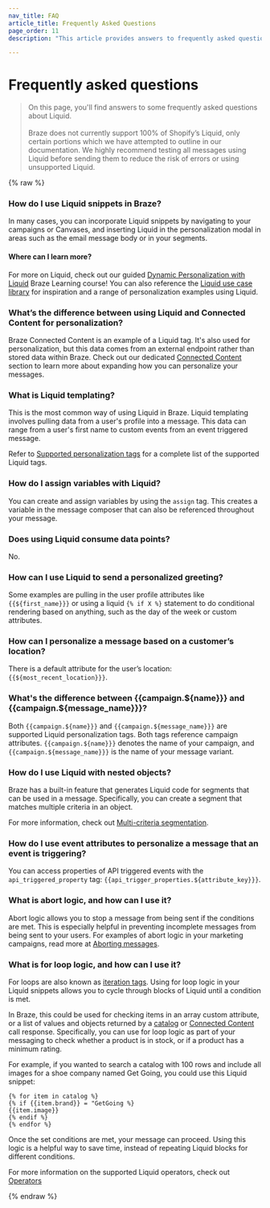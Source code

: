 ```yaml
---
nav_title: FAQ
article_title: Frequently Asked Questions
page_order: 11
description: "This article provides answers to frequently asked questions about Liquid."

---
```


# Frequently asked questions

> On this page, you'll find answers to some frequently asked questions about Liquid.<br><br>Braze does not currently support 100% of Shopify’s Liquid, only certain portions which we have attempted to outline in our documentation. We highly recommend testing all messages using Liquid before sending them to reduce the risk of errors or using unsupported Liquid.

{% raw %}

### How do I use Liquid snippets in Braze?

In many cases, you can incorporate Liquid snippets by navigating to your campaigns or Canvases, and inserting Liquid in the personalization modal in areas such as the email message body or in your segments. 

#### Where can I learn more?

For more on Liquid, check out our guided [Dynamic Personalization with Liquid](https://learning.braze.com/dynamic-personalization-with-liquid) Braze Learning course! You can also reference the [Liquid use case library]({{site.baseurl}}/user_guide/personalization_and_dynamic_content/liquid/liquid_use_cases) for inspiration and a range of personalization examples using Liquid.

### What’s the difference between using Liquid and Connected Content for personalization?

Braze Connected Content is an example of a Liquid tag. It's also used for personalization, but this data comes from an external endpoint rather than stored data within Braze. Check out our dedicated [Connected Content]({{site.baseurl}}/user_guide/personalization_and_dynamic_content/connected_content) section to learn more about expanding how you can personalize your messages.

### What is Liquid templating?

This is the most common way of using Liquid in Braze. Liquid templating involves pulling data from a user's profile into a message. This data can range from a user's first name to custom events from an event triggered message.

Refer to [Supported personalization tags]({{site.baseurl}}/user_guide/personalization_and_dynamic_content/liquid/supported_personalization_tags/) for a complete list of the supported Liquid tags.

### How do I assign variables with Liquid?

You can create and assign variables by using the `assign` tag. This creates a variable in the message composer that can also be referenced throughout your message.

### Does using Liquid consume data points?

No.

### How can I use Liquid to send a personalized greeting?

Some examples are pulling in the user profile attributes like ```{{${first_name}}}``` or using a liquid ```{% if X %}``` statement to do conditional rendering based on anything, such as the day of the week or custom attributes.

### How can I personalize a message based on a customer’s location?

There is a default attribute for the user’s location: ```{{${most_recent_location}}}```.

### What's the difference between {{campaign.${name}}} and {{campaign.${message_name}}}?

Both ```{{campaign.${name}}}``` and ```{{campaign.${message_name}}}``` are supported Liquid personalization tags. Both tags reference campaign attributes. ```{{campaign.${name}}}``` denotes the name of your campaign, and ```{{campaign.${message_name}}}``` is the name of your message variant.

### How do I use Liquid with nested objects?

Braze has a built-in feature that generates Liquid code for segments that can be used in a message. Specifically, you can create a segment that matches multiple criteria in an object.

For more information, check out [Multi-criteria segmentation]({{site.baseurl}}/user_guide/data_and_analytics/custom_data/custom_attributes/nested_custom_attribute_support/#multi-criteria-segmentation).

### How do I use event attributes to personalize a message that an event is triggering?

You can access properties of API triggered events with the `api_triggered_property` tag: ```{{api_trigger_properties.${attribute_key}}}```.  

### What is abort logic, and how can I use it?

Abort logic allows you to stop a message from being sent if the conditions are met. This is especially helpful in preventing incomplete messages from being sent to your users. For examples of abort logic in your marketing campaigns, read more at [Aborting messages]({{site.baseurl}}/user_guide/personalization_and_dynamic_content/liquid/aborting_messages/).

### What is for loop logic, and how can I use it?

For loops are also known as [iteration tags](https://shopify.github.io/liquid/tags/iteration/). Using for loop logic in your Liquid snippets allows you to cycle through blocks of Liquid until a condition is met. 

In Braze, this could be used for checking items in an array custom attribute, or a list of values and objects returned by a [catalog]({{site.baseurl}}/user_guide/personalization_and_dynamic_content/catalogs) or [Connected Content]({{site.baseurl}}/user_guide/personalization_and_dynamic_content/connected_content) call response. Specifically, you can use for loop logic as part of your messaging to check whether a product is in stock, or if a product has a minimum rating. 

For example, if you wanted to search a catalog with 100 rows and include all images for a shoe company named Get Going, you could use this Liquid snippet:

```liquid
{% for item in catalog %}
{% if {{item.brand}} = "GetGoing %}
{{item.image}}
{% endif %}
{% endfor %}
```

Once the set conditions are met, your message can proceed. Using this logic is a helpful way to save time, instead of repeating Liquid blocks for different conditions.

For more information on the supported Liquid operators, check out [Operators]({{site.baseurl}}/user_guide/personalization_and_dynamic_content/liquid/operators/)

{% endraw %}
